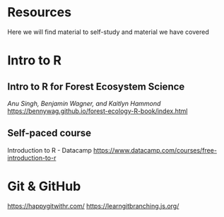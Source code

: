# Resources
Here we will find material to self-study and material we have covered


# Intro to R

## Intro to R for Forest Ecosystem Science
_Anu Singh, Benjamin Wagner, and Kaitlyn Hammond_
https://bennywag.github.io/forest-ecology-R-book/index.html

## Self-paced course
Introduction to R - Datacamp
https://www.datacamp.com/courses/free-introduction-to-r


# Git & GitHub 
https://happygitwithr.com/
https://learngitbranching.js.org/
